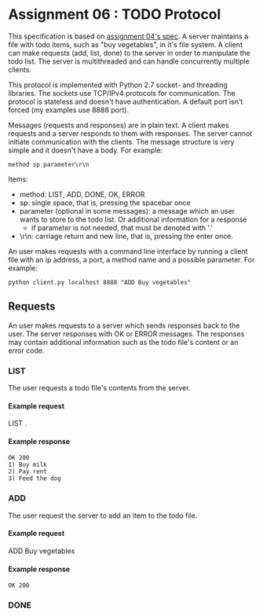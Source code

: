 # Assignment 06 : TODO Protocol

This specification is based on [assignment 04's spec](https://github.com/Szeretni/ttks0500-protocol-programming/blob/master/assignments/04/assignment04.md).
A server maintains a file with todo items, such as "buy vegetables", in it's file system. 
A client can make requests (add, list, done) to the server in order to manipulate the todo list.
The server is multithreaded and can handle concurrently multiple clients.

This protocol is implemented with Python 2.7 socket- and threading libraries.
The sockets use TCP/IPv4 protocols for communication.
The protocol is stateless and doesn't have authentication.
A default port isn't forced (my examples use 8888 port).

Messages (requests and responses) are in plain text.
A client makes requests and a server responds to them with responses.
The server cannot initiate communication with the clients.
The message structure is very simple and it doesn't have a body. For example:

```
method sp parameter\r\n
```

Items:
* method: LIST, ADD, DONE, OK, ERROR
* sp: single space, that is, pressing the spacebar once
* parameter (optional in some messages): a message which an user wants to store to the todo list. Or additional information for a response
  * if parameter is not needed, that must be denoted with '.'
* \r\n: carriage return and new line, that is, pressing the enter once.

An user makes requests with a command line interface by running a client file with an ip address, a port, a method name and a possible parameter. For example:

```
python client.py localhost 8888 "ADD Buy vegetables"
```

## Requests

An user makes requests to a server which sends responses back to the user. The server responses with OK or ERROR messages.
The responses may contain additional information such as the todo file's content or an error code.

### LIST

The user requests a todo file's contents from the server.

#### Example request

LIST .

#### Example response
```
OK 200
1) Buy milk
2) Pay rent
3) Feed the dog
```

### ADD

The user request the server to add an item to the todo file.

#### Example request

ADD Buy vegetables

#### Example response
```
OK 200
```

### DONE

